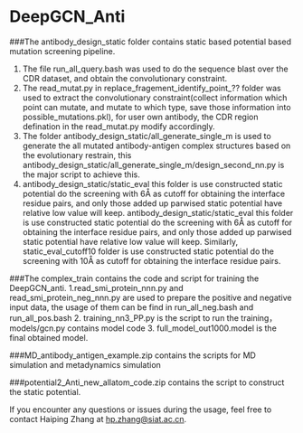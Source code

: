 # DeepGCN_Anti
###The antibody_design_static folder contains static based potential based mutation screening pipeline. 
1. The file run_all_query.bash was used to do the sequence blast over the CDR dataset, and obtain the convolutionary constraint.
2. The read_mutat.py in replace_fragement_identify_point_?? folder was used to extract the convolutionary constraint(collect information which point can mutate, and mutate to which type, save those information into possible_mutations.pkl), for user own antibody, the CDR region defination in the read_mutat.py modify accordingly.
3. The folder antibody_design_static/all_generate_single_m is used to generate the all mutated antibody-antigen complex structures based on the evolutionary restrain, this antibody_design_static/all_generate_single_m/design_second_nn.py is the major script to achieve this.
4. antibody_design_static/static_eval  this folder is use constructed static potential do the screening with 6Å as cutoff for obtaining the interface residue pairs, and only those added up parwised static potential have relative low value will keep. antibody_design_static/static_eval  this folder is use constructed static potential do the screening with 6Å as cutoff for obtaining the interface residue pairs, and only those added up parwised static potential have relative low value will keep. Similarly, static_eval_cutoff10 folder is use constructed static potential do the screening with 10Å as cutoff for obtaining the interface residue pairs.

###The complex_train contains the code and script for training the DeepGCN_anti.
1.read_smi_protein_nnn.py and read_smi_protein_neg_nnn.py are used to prepare the positive and negative input data, the usage of them can be find in run_all_neg.bash and run_all_pos.bash
2. training_nn3_PP.py is the script to run the training，models/gcn.py contains model code
3. full_model_out1000.model is the final obtained model.



###MD_antibody_antigen_example.zip contains the scripts for MD simulation and metadynamics simulation

###potential2_Anti_new_allatom_code.zip contains the script to construct the static potential.


If you encounter any questions or issues during the usage, feel free to contact Haiping Zhang at hp.zhang@siat.ac.cn.
